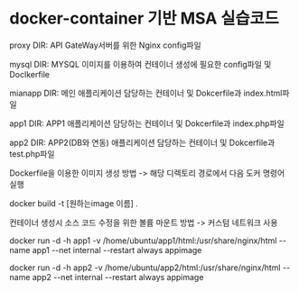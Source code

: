 # docker-container 기반 MSA 실습코드

proxy DIR: API GateWay서버를 위한 Nginx config파일

mysql DIR: MYSQL 이미지를 이용하여 컨테이너 생성에 필요한 config파일 및 Doclkerfile

mianapp DIR: 메인 애플리케이션 담당하는 컨테이너 및 Dokcerfile과 index.html파일

app1 DIR: APP1 애플리케이션 담당하는 컨테이너 및 Dokcerfile과 index.php파일

app2 DIR: APP2(DB와 연동) 애플리케이션 담당하는 컨테이너 및 Dokcerfile과 test.php파일

Dockerfile을 이용한 이미지 생성 방법
-> 해당 디렉토리 경로에서 다음 도커 명령어 실행

docker build -t [원하는image 이름] .



컨테이너 생성시 소스 코드 수정을 위한 볼륨 마운트 방법
-> 커스텀 네트워크 사용

docker run -d -h app1 -v /home/ubuntu/app1/html:/usr/share/nginx/html --name app1 --net internal --restart always appimage

docker run -d -h app2 -v /home/ubuntu/app2/html:/usr/share/nginx/html --name app2 --net internal --restart always appimage



